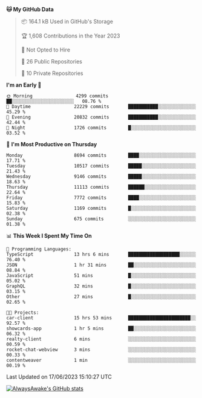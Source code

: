 <!--START_SECTION:waka-->
**🐱 My GitHub Data** 

> 📦 164.1 kB Used in GitHub's Storage 
 > 
> 🏆 1,608 Contributions in the Year 2023
 > 
> 🚫 Not Opted to Hire
 > 
> 📜 26 Public Repositories 
 > 
> 🔑 10 Private Repositories 
 > 
**I'm an Early 🐤** 

```text
🌞 Morning                4299 commits        ██░░░░░░░░░░░░░░░░░░░░░░░   08.76 % 
🌆 Daytime                22229 commits       ███████████░░░░░░░░░░░░░░   45.29 % 
🌃 Evening                20832 commits       ███████████░░░░░░░░░░░░░░   42.44 % 
🌙 Night                  1726 commits        █░░░░░░░░░░░░░░░░░░░░░░░░   03.52 % 
```
📅 **I'm Most Productive on Thursday** 

```text
Monday                   8694 commits        ████░░░░░░░░░░░░░░░░░░░░░   17.71 % 
Tuesday                  10517 commits       █████░░░░░░░░░░░░░░░░░░░░   21.43 % 
Wednesday                9146 commits        █████░░░░░░░░░░░░░░░░░░░░   18.63 % 
Thursday                 11113 commits       ██████░░░░░░░░░░░░░░░░░░░   22.64 % 
Friday                   7772 commits        ████░░░░░░░░░░░░░░░░░░░░░   15.83 % 
Saturday                 1169 commits        █░░░░░░░░░░░░░░░░░░░░░░░░   02.38 % 
Sunday                   675 commits         ░░░░░░░░░░░░░░░░░░░░░░░░░   01.38 % 
```


📊 **This Week I Spent My Time On** 

```text
💬 Programming Languages: 
TypeScript               13 hrs 6 mins       ███████████████████░░░░░░   76.40 % 
JSON                     1 hr 31 mins        ██░░░░░░░░░░░░░░░░░░░░░░░   08.84 % 
JavaScript               51 mins             █░░░░░░░░░░░░░░░░░░░░░░░░   05.02 % 
GraphQL                  32 mins             █░░░░░░░░░░░░░░░░░░░░░░░░   03.15 % 
Other                    27 mins             █░░░░░░░░░░░░░░░░░░░░░░░░   02.65 % 

🐱‍💻 Projects: 
car-client               15 hrs 53 mins      ███████████████████████░░   92.57 % 
showcards-app            1 hr 5 mins         ██░░░░░░░░░░░░░░░░░░░░░░░   06.32 % 
realty-client            6 mins              ░░░░░░░░░░░░░░░░░░░░░░░░░   00.59 % 
rocket-chat-webview      3 mins              ░░░░░░░░░░░░░░░░░░░░░░░░░   00.33 % 
contentweaver            1 min               ░░░░░░░░░░░░░░░░░░░░░░░░░   00.19 % 
```


 Last Updated on 17/06/2023 15:10:27 UTC
<!--END_SECTION:waka-->

[![AlwaysAwake's GitHub stats](https://github-readme-stats.vercel.app/api?username=AlwaysAwake&show_icons=true&theme=github_dark&count_private=true)](https://github.com/AlwaysAwake/AlwaysAwake)
